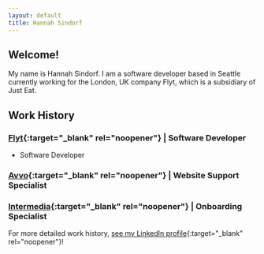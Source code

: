 ```yaml
---
layout: default
title: Hannah Sindorf
---
```


## Welcome!

My name is Hannah Sindorf. I am a software developer based in Seattle currently working for the London, UK company Flyt, which is a subsidiary of Just Eat.

## Work History

### [**Flyt**](https://flyt.io/){:target="\_blank" rel="noopener"} | Software Developer

- Software Developer

### [**Avvo**](https://www.avvo.com/){:target="\_blank" rel="noopener"} | Website Support Specialist

### [**Intermedia**](https://www.intermedia.net/){:target="\_blank" rel="noopener"} | Onboarding Specialist

For more detailed work history, [see my LinkedIn profile](https://www.linkedin.com/in/sindorf/){:target="\_blank" rel="noopener"}!
